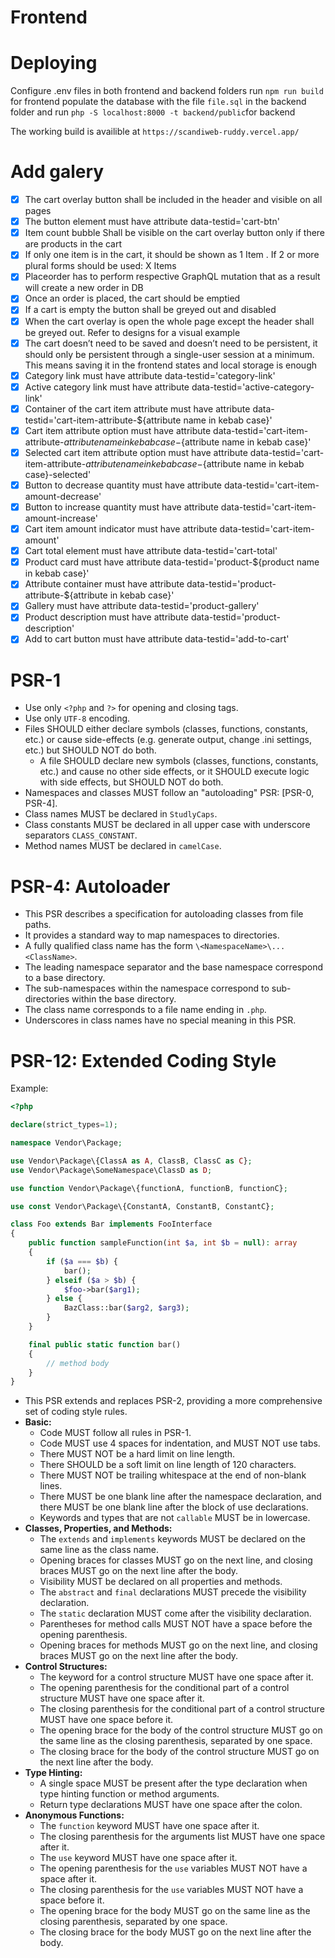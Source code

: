 # Frontend

# Deploying

Configure .env files in both frontend and backend folders
run `npm run build` for frontend
populate the database with the file `file.sql` in the backend folder
and run `php -S localhost:8000 -t backend/public`for backend

The working build is availible at `https://scandiweb-ruddy.vercel.app/`

# Add galery

* [x] The cart overlay button shall be included in the header and visible on all pages
* [x] The button element must have attribute data-testid='cart-btn'
* [x] Item count bubble Shall be visible on the cart overlay button only if there are products in the cart
* [x] If only one item is in the cart, it should be shown as 1 Item . If 2 or more plural forms should be used: X Items
* [x] Placeorder has to perform respective GraphQL mutation that as a result will create a new order in DB
* [x] Once an order is placed, the cart should be emptied
* [x] If a cart is empty the button shall be greyed out and disabled
* [x] When the cart overlay is open the whole page except the header shall be greyed out. Refer to designs for a visual example
* [x] The cart doesn’t need to be saved and doesn’t need to be persistent, it should only be persistent through a single-user session at a minimum. This means saving it in the frontend states and local storage is enough
* [x] Category link must have attribute data-testid='category-link'
* [x] Active category link must have attribute data-testid='active-category-link'
* [x] Container of the cart item attribute must have attribute data-testid='cart-item-attribute-${attribute name in kebab case}'
* [x] Cart item attribute option must have attribute data-testid='cart-item-attribute-${attribute name in kebab case}-${attribute name in kebab case}'
* [x] Selected cart item attribute option must have attribute data-testid='cart-item-attribute-${attribute name in kebab case}-${attribute name in kebab case}-selected'
* [x] Button to decrease quantity must have attribute data-testid='cart-item-amount-decrease'
* [x] Button to increase quantity must have attribute data-testid='cart-item-amount-increase'
* [x] Cart item amount indicator must have attribute data-testid='cart-item-amount'
* [x] Cart total element must have attribute data-testid='cart-total'
* [x] Product card must have attribute data-testid='product-${product name in kebab case}'
* [x] Attribute container must have attribute data-testid='product-attribute-${attribute in kebab case}'
* [x] Gallery must have attribute data-testid='product-gallery'
* [x] Product description must have attribute data-testid='product-description'
* [x] Add to cart button must have attribute data-testid='add-to-cart'

# PSR-1

* Use only `<?php` and `?>` for opening and closing tags.
* Use only `UTF-8` encoding.
* Files SHOULD either declare symbols (classes, functions, constants, etc.) or cause side-effects (e.g. generate output, change .ini settings, etc.) but SHOULD NOT do both.
  * A file SHOULD declare new symbols (classes, functions, constants, etc.) and cause no other side effects, or it SHOULD execute logic with side effects, but SHOULD NOT do both.
* Namespaces and classes MUST follow an "autoloading" PSR: [PSR-0, PSR-4].
* Class names MUST be declared in `StudlyCaps`.
* Class constants MUST be declared in all upper case with underscore separators `CLASS_CONSTANT`.
* Method names MUST be declared in `camelCase`.

# PSR-4: Autoloader

* This PSR describes a specification for autoloading classes from file paths.
* It provides a standard way to map namespaces to directories.
* A fully qualified class name has the form `\<NamespaceName>\...<ClassName>`.
* The leading namespace separator and the base namespace correspond to a base directory.
* The sub-namespaces within the namespace correspond to sub-directories within the base directory.
* The class name corresponds to a file name ending in `.php`.
* Underscores in class names have no special meaning in this PSR.

# PSR-12: Extended Coding Style

Example:

```php
<?php

declare(strict_types=1);

namespace Vendor\Package;

use Vendor\Package\{ClassA as A, ClassB, ClassC as C};
use Vendor\Package\SomeNamespace\ClassD as D;

use function Vendor\Package\{functionA, functionB, functionC};

use const Vendor\Package\{ConstantA, ConstantB, ConstantC};

class Foo extends Bar implements FooInterface
{
    public function sampleFunction(int $a, int $b = null): array
    {
        if ($a === $b) {
            bar();
        } elseif ($a > $b) {
            $foo->bar($arg1);
        } else {
            BazClass::bar($arg2, $arg3);
        }
    }

    final public static function bar()
    {
        // method body
    }
}
```

* This PSR extends and replaces PSR-2, providing a more comprehensive set of coding style rules.
* **Basic:**
  * Code MUST follow all rules in PSR-1.
  * Code MUST use 4 spaces for indentation, and MUST NOT use tabs.
  * There MUST NOT be a hard limit on line length.
  * There SHOULD be a soft limit on line length of 120 characters.
  * There MUST NOT be trailing whitespace at the end of non-blank lines.
  * There MUST be one blank line after the namespace declaration, and there MUST be one blank line after the block of use declarations.
  * Keywords and types that are not `callable` MUST be in lowercase.
* **Classes, Properties, and Methods:**
  * The `extends` and `implements` keywords MUST be declared on the same line as the class name.
  * Opening braces for classes MUST go on the next line, and closing braces MUST go on the next line after the body.
  * Visibility MUST be declared on all properties and methods.
  * The `abstract` and `final` declarations MUST precede the visibility declaration.
  * The `static` declaration MUST come after the visibility declaration.
  * Parentheses for method calls MUST NOT have a space before the opening parenthesis.
  * Opening braces for methods MUST go on the next line, and closing braces MUST go on the next line after the body.
* **Control Structures:**
  * The keyword for a control structure MUST have one space after it.
  * The opening parenthesis for the conditional part of a control structure MUST have one space after it.
  * The closing parenthesis for the conditional part of a control structure MUST have one space before it.
  * The opening brace for the body of the control structure MUST go on the same line as the closing parenthesis, separated by one space.
  * The closing brace for the body of the control structure MUST go on the next line after the body.
* **Type Hinting:**
  * A single space MUST be present after the type declaration when type hinting function or method arguments.
  * Return type declarations MUST have one space after the colon.
* **Anonymous Functions:**
  * The `function` keyword MUST have one space after it.
  * The closing parenthesis for the arguments list MUST have one space after it.
  * The `use` keyword MUST have one space after it.
  * The opening parenthesis for the `use` variables MUST NOT have a space after it.
  * The closing parenthesis for the `use` variables MUST NOT have a space before it.
  * The opening brace for the body MUST go on the same line as the closing parenthesis, separated by one space.
  * The closing brace for the body MUST go on the next line after the body.
